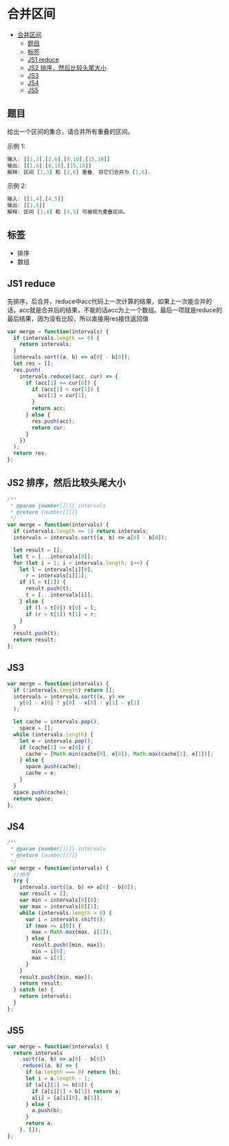 合并区间
===
<!-- TOC -->

- [合并区间](#合并区间)
  - [题目](#题目)
  - [标签](#标签)
  - [JS1 reduce](#JS1-reduce)
  - [JS2 排序，然后比较头尾大小](#JS2-排序然后比较头尾大小)
  - [JS3](#JS3)
  - [JS4](#JS4)
  - [JS5](#JS5)

<!-- /TOC -->
## 题目
给出一个区间的集合，请合并所有重叠的区间。

示例 1:
```js
输入: [[1,3],[2,6],[8,10],[15,18]]
输出: [[1,6],[8,10],[15,18]]
解释: 区间 [1,3] 和 [2,6] 重叠, 将它们合并为 [1,6].
```

示例 2:
```js
输入: [[1,4],[4,5]]
输出: [[1,5]]
解释: 区间 [1,4] 和 [4,5] 可被视为重叠区间。
```

## 标签
- 排序
- 数组

## JS1 reduce
先排序，后合并，reduce中acc代码上一次计算的结果，如果上一次能合并的话，acc就是合并后的结果，不能的话acc为上一个数组。最后一项就是reduce的最后结果，因为没有比较，所以直接用res接住返回值
```js
var merge = function(intervals) {
  if (intervals.length == 0) {
    return intervals;
  }
  intervals.sort((a, b) => a[0] - b[0]);
  let res = [];
  res.push(
    intervals.reduce((acc, cur) => {
      if (acc[1] >= cur[0]) {
        if (acc[1] < cur[1]) {
          acc[1] = cur[1];
        }
        return acc;
      } else {
        res.push(acc);
        return cur;
      }
    })
  );
  return res;
};
```

## JS2 排序，然后比较头尾大小
```js
/**
 * @param {number[][]} intervals
 * @return {number[][]}
 */
var merge = function(intervals) {
  if (intervals.length <= 1) return intervals;
  intervals = intervals.sort((a, b) => a[0] - b[0]);

  let result = [];
  let t = [...intervals[0]];
  for (let i = 1; i < intervals.length; i++) {
    let l = intervals[i][0],
      r = intervals[i][1];
    if (l > t[1]) {
      result.push(t);
      t = [...intervals[i]];
    } else {
      if (l < t[0]) t[0] = l;
      if (r > t[1]) t[1] = r;
    }
  }
  result.push(t);
  return result;
};
```

## JS3
```js
var merge = function(intervals) {
  if (!intervals.length) return [];
  intervals = intervals.sort((x, y) =>
    y[0] - x[0] ? y[0] - x[0] : y[1] - y[1]
  );

  let cache = intervals.pop(),
    space = [];
  while (intervals.length) {
    let e = intervals.pop();
    if (cache[1] >= e[0]) {
      cache = [Math.min(cache[0], e[0]), Math.max(cache[1], e[1])];
    } else {
      space.push(cache);
      cache = e;
    }
  }
  space.push(cache);
  return space;
};
```

## JS4
```js
/**
 * @param {number[][]} intervals
 * @return {number[][]}
 */
var merge = function(intervals) {
  //排序
  try {
    intervals.sort((a, b) => a[0] - b[0]);
    var result = [];
    var min = intervals[0][0];
    var max = intervals[0][1];
    while (intervals.length > 0) {
      var i = intervals.shift();
      if (max >= i[0]) {
        max = Math.max(max, i[1]);
      } else {
        result.push([min, max]);
        min = i[0];
        max = i[1];
      }
    }
    result.push([min, max]);
    return result;
  } catch (e) {
    return intervals;
  }
};
```

## JS5
```js
var merge = function(intervals) {
  return intervals
    .sort((a, b) => a[0] - b[0])
    .reduce((a, b) => {
      if (a.length === 0) return [b];
      let i = a.length - 1;
      if (a[i][1] >= b[0]) {
        if (a[i][1] > b[1]) return a;
        a[i] = [a[i][0], b[1]];
      } else {
        a.push(b);
      }
      return a;
    }, []);
};
```